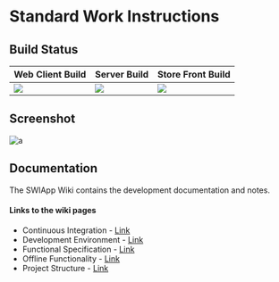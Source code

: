 # Standard Work Instructions

## Build Status

| Web Client Build | Server Build | Store Front Build |
|------------------|--------------|-------------------|
| ![](http://sao.beav.com:8082/app/rest/builds/aggregated/strob:(buildType:(id:SWI_Web_ClientBuild))/statusIcon.png) | ![](http://sao.beav.com:8082/app/rest/builds/aggregated/strob:(buildType:(id:SWI_ServerBuild))/statusIcon.png) | ![](http://sao.beav.com:8082/app/rest/builds/aggregated/strob:(buildType:(id:SWI_StoreFrontBuild))/statusIcon.png) |

## Screenshot

![a](http://g.recordit.co/npW2Ievkbw.gif)

## Documentation

The SWIApp Wiki contains the development documentation and notes. 

#### Links to the wiki pages 

* Continuous Integration - [Link](http://github.beav.com/SAOSystems/SWIApp/wiki/Continuous-Integration)
* Development Environment - [Link](http://github.beav.com/SAOSystems/SWIApp/wiki/Development-Environment)
* Functional Specification - [Link](http://github.beav.com/SAOSystems/SWIApp/wiki/Functional-Specification)
* Offline Functionality - [Link](http://github.beav.com/SAOSystems/SWIApp/wiki/Offline-Functionality)
* Project Structure - [Link](http://github.beav.com/SAOSystems/SWIApp/wiki/Project-Structure)
